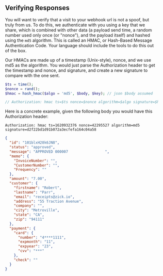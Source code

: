 ## Verifying Responses

You will want to verify that a visit to your webhook url is not a spoof, but truly from us. To do this, we authenticate with you using a key that we share, which is combined with other data (a payload send time, a random number used only once (or "nonce"), and the payload itself) and hashed using the `md5` algorithm. This is called an HMAC, or Hash-Based Message Authentication Code. Your language should include the tools to do this out of the box.

Our HMACs are made up of a timestamp (Unix-style), nonce, and we use md5 as the algorithm. You would just parse the Authorization header to get the timestamp and nonce, and signature, and create a new signature to compare with the one sent.

```php
$ts = time();
$nonce = rand();
$hmac = hash_hmac($algo = 'md5', $body, $key); // json $body assumed

// Authorization: hmac ts=$ts nonce=$nonce algorithm=$algo signature=$hmac
```

Here is a concrete example, given the following body you would have this Authorization header:

```
Authorization: hmac ts=1620932376 nonce=42295527 algorithm=md5 signature=d2f22bd1d91b072a3ecfefa164c04a58
```

```json
{
  "id": "101blxH28k6JN8",
  "status": "approved",
  "message": "APPROVED 000007                 ",
  "memo": {
    "InvoiceNumber": "",
    "CustomerNumber": "",
    "Frequency": ""
  },
  "amount": "7.00",
  "customer": {
    "firstname": "Robert",
    "lastname": "Parr",
    "email": "receipts@zick.io",
    "address": "55 Traction Avenue",
    "company": "",
    "city": "Metroville",
    "state": "CA",
    "zip": "94111"
  },
  "payment": {
    "card": {
      "number": "4****1111",
      "expmonth": "11",
      "expyear": "23",
      "cvv": "***"
    },
    "check": ""
  }
}
```
